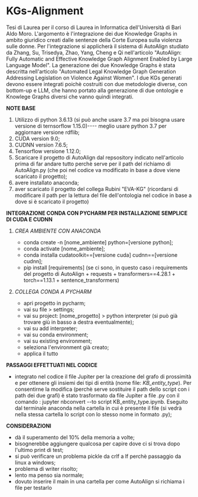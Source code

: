 # KGs-Alignment
Tesi di Laurea per il corso di Laurea in Informatica dell'Università di Bari Aldo Moro. L'argomento è l'integrazione dei due Knowledge Graphs in ambito giuridico creati dalle sentenze della Corte Europea sulla violenza sulle donne. Per l'integrazione si applicherà il sistema di AutoAlign studiato da Zhang, Su, Trisedya, Zhao, Yang, Cheng e Qi nell'articolo "AutoAlign: Fully Automatic and Effective Knowledge Graph Alignment Enabled by Large Language Model". La generazione dei due Knowledge Graphs è stata descritta nell'articolo "Automated Legal Knowledge Graph Generation Addressing Legislation on Violence Against Women". I due KGs generati devono essere integrati poichè costruiti con due metodologie diverse, con bottom-up e LLM, che hanno portato alla generazione di due ontologie e Knowlege Graphs diversi che vanno quindi integrati.

**NOTE BASE**
1) Utilizzo di python 3.6.13 (si può anche usare 3.7 ma poi bisogna usare versione di ternsorflow 1.15.0)---- meglio usare python 3.7 per aggiornare versione rdflib;
2) CUDA version 9.0;
3) CUDNN version 7.6.5;
4) Tensorflow versione 1.12.0;
5) Scaricare il progetto di AutoAlign dal repsository indicato nell'articolo prima di far andare tutto perchè serve per il path del richiamo di AutoAlign.py (che poi nel codice va modificato in base a dove viene scaricato il progetto);
6) avere installato anaconda;
7) aver scaricato il progetto del collega Rubini "EVA-KG" (ricordarsi di modificare il path per la lettura del file dell'ontologia nel codice in base a dove si è scaricato il progetto)

**INTEGRAZIONE CONDA CON PYCHARM PER INSTALLAZIONE SEMPLICE DI CUDA E CUDNN**
1) *CREA AMBIENTE CON ANACONDA*
   - conda create -n [nome_ambiente] python=[versione python];
   - conda activate [nome_ambiente];
   - conda installa cudatoolkit==[versione cuda] cudnn==[versione cudnn];
   - pip install [requirements] (se ci sono, in questo caso i requirements del progetto di AutoAlign + requests + transformers==4.28.1 + torch==1.13.1 + sentence_transformers)

3) *COLLEGA CONDA A PYCHARM*
   - apri progetto in pycharm;
   - vai su file > settings;
   - vai su project: [nome_progetto] > python interpreter (si può già trovare giù in basso a destra eventualmente);
   - vai su add interpreter;
   - vai su conda environment;
   - vai su existing environment;
   - seleziona l'environment già creato;
   - applica il tutto

**PASSAGGI EFFETTUATI NEL CODICE**
   - integrato nel codice il file Jupiter per la creazione del grafo di prossimità e per ottenere gli insiemi dei tipi di entità (nome file: *KB_entity_type*). Per consentirne la modifica (perchè serve sostituire il path dello script con i path dei due grafi) è stato trasformato da file Jupiter a file .py con il comando : jupyter nbconvert --to script KB_entity_type.ipynb. Eseguito dal terminale anaconda nella cartella in cui è presente il file (si vedrà nella stessa cartella lo script con lo stesso nome in formato .py);
   

**CONSIDERAZIONI**
- dà il superamento del 10% della memoria a volte;
- bisognerebbe aggiungere qualcosa per capire dove ci si trova dopo l'ultimo print di test;
- si può verificare un problema pickle da crlf a lf perchè passaggio da linux a windows;
- problema di writer risolto;
- lento ma penso sia normale;
- dovuto inserire il main in una cartella per come AutoAlign si richiama i file per testarlo

